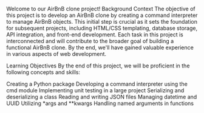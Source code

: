 Welcome to our  AirBnB clone project!
Background Context
The objective of this project is to develop an AirBnB clone by creating a command interpreter to manage AirBnB objects. This initial step is crucial as it sets the foundation for subsequent projects, including HTML/CSS templating, database storage, API integration, and front-end development.
Each task in this project is interconnected and will contribute to the broader goal of building a functional AirBnB clone. By the end, we'll have gained valuable experience in various aspects of web development.

Learning Objectives
By the end of this project, we will be proficient in the following concepts and skills:

Creating a Python package
Developing a command interpreter using the cmd module
Implementing unit testing in a large project
Serializing and deserializing a class
Reading and writing JSON files
Managing datetime and UUID
Utilizing *args and **kwargs
Handling named arguments in functions
